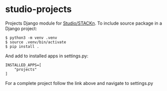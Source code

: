 # studio-projects

Projects Django module for [Studio/STACKn](https://github.com/scaleoutsystems/stackn). To include source package in a Django project:

```
$ python3 -m venv .venv
$ source .venv/bin/activate
$ pip install .
```
And add to installed apps in settings.py:

```
INSTALLED_APPS=[
    "projects"
]
```

For a complete project follow the link above and navigate to settings.py
